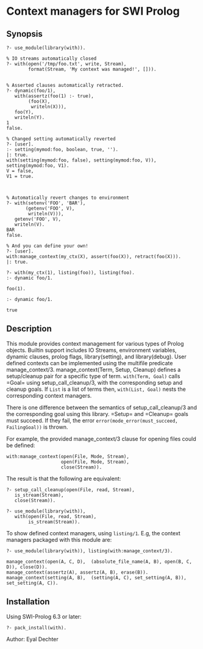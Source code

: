 Context managers for SWI Prolog
===============================

Synopsis 
--------

```
?- use_module(library(with)). 

% IO streams automatically closed
?- with(open('/tmp/foo.txt', write, Stream), 
        format(Stream, 'My context was managed!', [])).


% Asserted clauses automatically retracted.
?- dynamic(foo/1),
   with(assertz(foo(1) :- true),
        (foo(X),
         writeln(X))),        
   foo(Y),
   writeln(Y).   
1
false.

% Changed setting automatically reverted
?- [user].
:- setting(mymod:foo, boolean, true, '').
|: true.
with(setting(mymod:foo, false), setting(mymod:foo, V)), setting(mymod:foo, V1). 
V = false,
V1 = true.



% Automatically revert changes to environment
?- with(setenv('FOO', 'BAR'), 
       (getenv('FOO', V),
        writeln(V))),
   getenv('FOO', V),
   writeln(V).
BAR
false.

% And you can define your own!
?- [user].
with:manage_context(my_ctx(X), assert(foo(X)), retract(foo(X))).
|: true.

?- with(my_ctx(1), listing(foo)), listing(foo). 
:- dynamic foo/1.

foo(1).

:- dynamic foo/1.

true
```

Description
-----------

This module provides context management for various types of Prolog
objects. Builtin support includes IO Streams, environment variables,
dynamic clauses, prolog flags, library(setting), and
library(debug). User defined contexts can be implemented using the
multifile predicate manage_context/3.  manage_context(Term, Setup,
Cleanup) defines a setup/cleanup pair for a specific type of
term. ```with(Term, Goal)``` calls =Goal= using setup_call_cleanup/3,
with the corresponding setup and cleanup goals. If `List` is a list of
terms then, ```with(List, Goal)``` nests the corresponding context
managers.

There is one difference between the semantics of setup_call_cleanup/3
and the corresponding goal using this library. =Setup= and =Cleanup=
goals must succeed. If they fail, the error
```error(mode_error(must_succeed, FailingGoal))``` is thrown.

For example, the provided manage_context/3 clause
for opening files could be defined:

```
with:manage_context(open(File, Mode, Stream), 
                    open(File, Mode, Stream), 
                    close(Stream)).

```

The result is that the following are equivalent: 

```
?- setup_call_cleanup(open(File, read, Stream), 
   is_stream(Stream), 
   close(Stream)). 

?- use_module(library(with)), 
   with(open(File, read, Stream), 
        is_stream(Stream)).
```

To show defined context managers, using ```listing/1```. E.g, the
context managers packaged with this module are:

```
?- use_module(library(with)), listing(with:manage_context/3).

manage_context(open(A, C, D),  (absolute_file_name(A, B), open(B, C, D)), close(D)).
manage_context(assertz(A), assertz(A, B), erase(B)).
manage_context(setting(A, B),  (setting(A, C), set_setting(A, B)), set_setting(A, C)).

```

Installation
------------

Using SWI-Prolog 6.3 or later:

```
?- pack_install(with).

```


Author: Eyal Dechter 

